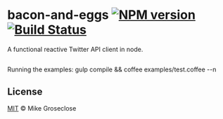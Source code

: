 # bacon-and-eggs [![NPM version][npm-image]][npm-url] [![Build Status][travis-image]][travis-url]

A functional reactive Twitter API client in node.

##
Running the examples:
gulp compile && coffee examples/test.coffee --n

## License

[MIT](http://opensource.org/licenses/MIT) © Mike Groseclose

[npm-url]: https://npmjs.org/package/bacon-and-eggs
[npm-image]: https://badge.fury.io/js/bacon-and-eggs.png

[travis-url]: http://travis-ci.org/mikegroseclose/bacon-and-eggs
[travis-image]: https://secure.travis-ci.org/mikegroseclose/bacon-and-eggs.png?branch=master
